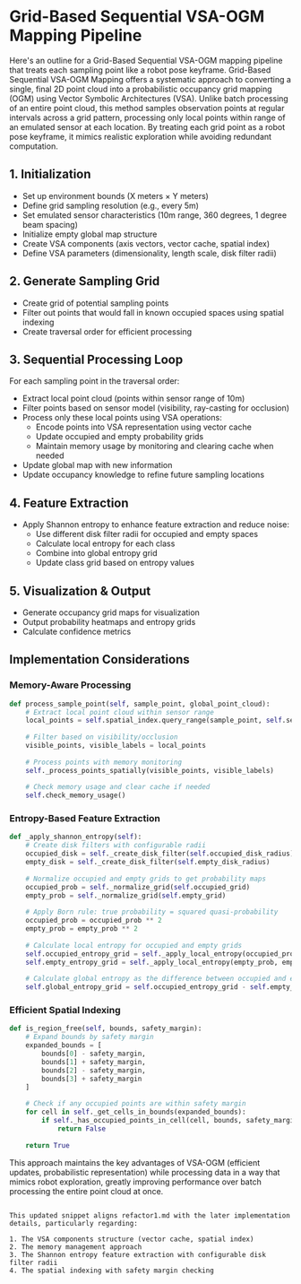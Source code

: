# Grid-Based Sequential VSA-OGM Mapping Pipeline

Here's an outline for a Grid-Based Sequential VSA-OGM mapping pipeline that treats each sampling point like a robot pose keyframe. Grid-Based Sequential VSA-OGM Mapping offers a systematic approach to converting a single, final 2D point cloud into a probabilistic occupancy grid mapping (OGM) using Vector Symbolic Architectures (VSA). Unlike batch processing of an entire point cloud, this method samples observation points at regular intervals across a grid pattern, processing only local points within range of an emulated sensor at each location. By treating each grid point as a robot pose keyframe, it mimics realistic exploration while avoiding redundant computation.

## 1. Initialization
- Set up environment bounds (X meters × Y meters)
- Define grid sampling resolution (e.g., every 5m)
- Set emulated sensor characteristics (10m range, 360 degrees, 1 degree beam spacing)
- Initialize empty global map structure
- Create VSA components (axis vectors, vector cache, spatial index)
- Define VSA parameters (dimensionality, length scale, disk filter radii)

## 2. Generate Sampling Grid
- Create grid of potential sampling points
- Filter out points that would fall in known occupied spaces using spatial indexing
- Create traversal order for efficient processing

## 3. Sequential Processing Loop
For each sampling point in the traversal order:
  - Extract local point cloud (points within sensor range of 10m)
  - Filter points based on sensor model (visibility, ray-casting for occlusion)
  - Process only these local points using VSA operations:
    - Encode points into VSA representation using vector cache
    - Update occupied and empty probability grids
    - Maintain memory usage by monitoring and clearing cache when needed
  - Update global map with new information
  - Update occupancy knowledge to refine future sampling locations

## 4. Feature Extraction
- Apply Shannon entropy to enhance feature extraction and reduce noise:
  - Use different disk filter radii for occupied and empty spaces
  - Calculate local entropy for each class
  - Combine into global entropy grid
  - Update class grid based on entropy values

## 5. Visualization & Output
- Generate occupancy grid maps for visualization
- Output probability heatmaps and entropy grids
- Calculate confidence metrics

## Implementation Considerations

### Memory-Aware Processing
```python
def process_sample_point(self, sample_point, global_point_cloud):
    # Extract local point cloud within sensor range
    local_points = self.spatial_index.query_range(sample_point, self.sensor_range)
    
    # Filter based on visibility/occlusion
    visible_points, visible_labels = local_points
    
    # Process points with memory monitoring
    self._process_points_spatially(visible_points, visible_labels)
    
    # Check memory usage and clear cache if needed
    self.check_memory_usage()
```

### Entropy-Based Feature Extraction
```python
def _apply_shannon_entropy(self):
    # Create disk filters with configurable radii
    occupied_disk = self._create_disk_filter(self.occupied_disk_radius)
    empty_disk = self._create_disk_filter(self.empty_disk_radius)
    
    # Normalize occupied and empty grids to get probability maps
    occupied_prob = self._normalize_grid(self.occupied_grid)
    empty_prob = self._normalize_grid(self.empty_grid)
    
    # Apply Born rule: true probability = squared quasi-probability
    occupied_prob = occupied_prob ** 2
    empty_prob = empty_prob ** 2
    
    # Calculate local entropy for occupied and empty grids
    self.occupied_entropy_grid = self._apply_local_entropy(occupied_prob, occupied_disk)
    self.empty_entropy_grid = self._apply_local_entropy(empty_prob, empty_disk)
    
    # Calculate global entropy as the difference between occupied and empty entropy
    self.global_entropy_grid = self.occupied_entropy_grid - self.empty_entropy_grid
```

### Efficient Spatial Indexing
```python
def is_region_free(self, bounds, safety_margin):
    # Expand bounds by safety margin
    expanded_bounds = [
        bounds[0] - safety_margin,
        bounds[1] + safety_margin,
        bounds[2] - safety_margin,
        bounds[3] + safety_margin
    ]
    
    # Check if any occupied points are within safety margin
    for cell in self._get_cells_in_bounds(expanded_bounds):
        if self._has_occupied_points_in_cell(cell, bounds, safety_margin):
            return False
    
    return True
```

This approach maintains the key advantages of VSA-OGM (efficient updates, probabilistic representation) while processing data in a way that mimics robot exploration, greatly improving performance over batch processing the entire point cloud at once.
```

This updated snippet aligns refactor1.md with the later implementation details, particularly regarding:

1. The VSA components structure (vector cache, spatial index)
2. The memory management approach
3. The Shannon entropy feature extraction with configurable disk filter radii
4. The spatial indexing with safety margin checking
